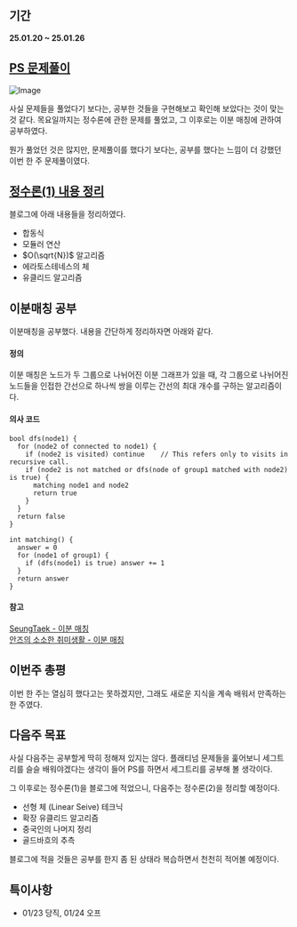 ## 기간
**25.01.20 ~ 25.01.26**

## [PS 문제풀이](https://berry-fisher-f89.notion.site/15d326d21c2c80b1aef9ccf5b525a68b?v=171326d21c2c80a381e0000cf3be5a4e&pvs=4)
![Image](https://github.com/user-attachments/assets/90e749bb-50ad-4adf-8a88-5b7357384407)

사실 문제들을 풀었다기 보다는, 공부한 것들을 구현해보고 확인해 보았다는 것이 맞는 것 같다.
목요일까지는 정수론에 관한 문제를 풀었고, 그 이후로는 이분 매칭에 관하여 공부하였다.

뭔가 풀었던 것은 많지만, 문제풀이를 했다기 보다는, 공부를 했다는 느낌이 더 강했던 이번 한 주 문제풀이였다.

## [정수론(1) 내용 정리](https://yim2ul2et.github.io/posts/%EC%A0%95%EC%88%98%EB%A1%A01/)
블로그에 아래 내용들을 정리하였다.
- 합동식
- 모듈러 연산
- $O(\sqrt{N})$ 알고리즘
- 에라토스테네스의 체
- 유클리드 알고리즘

## 이분매칭 공부
이분매칭을 공부했다. 내용을 간단하게 정리하자면 아래와 같다.

#### 정의
이분 매칭은 노드가 두 그룹으로 나뉘어진 이분 그래프가 있을 때, 
각 그룹으로 나뉘어진 노드들을 인접한 간선으로 하나씩 쌍을 이루는 간선의 최대 개수를 구하는 알고리즘이다.

#### 의사 코드
```
bool dfs(node1) {
  for (node2 of connected to node1) {
    if (node2 is visited) continue    // This refers only to visits in recursive call.
    if (node2 is not matched or dfs(node of group1 matched with node2) is true) {
      matching node1 and node2
      return true
    }
  }
  return false
}

int matching() {
  answer = 0
  for (node1 of group1) {
    if (dfs(node1) is true) answer += 1
  }
  return answer
}
```

#### 참고
[SeungTaek - 이분 매칭](https://velog.io/@gmtmoney2357/%EC%9D%B4%EB%B6%84-%EB%A7%A4%EC%B9%ADBipartite-Matching)<br>
[안즈의 소소한 취미생활 - 이분 매칭](https://anz1217.tistory.com/50)

## 이번주 총평
이번 한 주는 열심히 했다고는 못하겠지만, 그래도 새로운 지식을 계속 배워서 만족하는 한 주였다.

## 다음주 목표
사실 다음주는 공부할게 딱히 정해져 있지는 않다. 
플래티넘 문제들을 훑어보니 세그트리를 슬슬 배워야겠다는 생각이 들어 PS를 하면서 세그트리를 공부해 볼 생각이다.

그 이후로는 정수론(1)을 블로그에 적었으니, 다음주는 정수론(2)을 정리할 예정이다.
- 선형 체 (Linear Seive) 테크닉
- 확장 유클리드 알고리즘
- 중국인의 나머지 정리
- 골드바흐의 추측
 
블로그에 적을 것들은 공부를 한지 좀 된 상태라 복습하면서 천천히 적어볼 예정이다.

## 특이사항
- 01/23 당직, 01/24 오프
